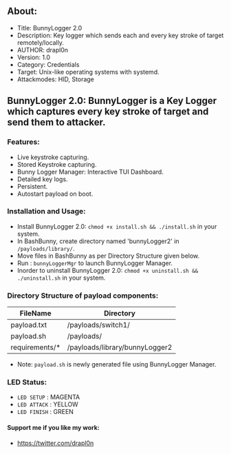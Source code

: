 ## About:
* Title: BunnyLogger 2.0
* Description: Key logger which sends each and every key stroke of target remotely/locally.
* AUTHOR: drapl0n
* Version: 1.0
* Category: Credentials
* Target: Unix-like operating systems with systemd.
* Attackmodes: HID, Storage

## BunnyLogger 2.0: BunnyLogger is a Key Logger which captures every key stroke of target and send them to attacker.

### Features:
* Live keystroke capturing.
* Stored Keystroke capturing.
* Bunny Logger Manager: Interactive TUI Dashboard. 
* Detailed key logs.
* Persistent.
* Autostart payload on boot.

### Installation and Usage:
* Install BunnyLogger 2.0: `chmod +x install.sh && ./install.sh` in your system.
* In BashBunny, create directory named 'bunnyLogger2' in `/payloads/library/`.
* Move files in BashBunny as per Directory Structure given below.
* Run : `bunnyLoggerMgr` to launch BunnyLogger Manager.
* Inorder to uninstall BunnyLogger 2.0: `chmod +x uninstall.sh && ./uninstall.sh` in your system.

### Directory Structure of payload components:

| FileName       | Directory                      |
| -------------- | ------------------------------ |
| payload.txt    | /payloads/switch1/              |
| payload.sh     | /payloads/                      |
| requirements/* | /payloads/library/bunnyLogger2 |

* Note: `payload.sh` is newly generated file using BunnyLogger Manager.

### LED Status:

* `LED SETUP`   : MAGENTA
* `LED ATTACK`  : YELLOW
* `LED FINISH`  : GREEN

#### Support me if you like my work:
* https://twitter.com/drapl0n 
